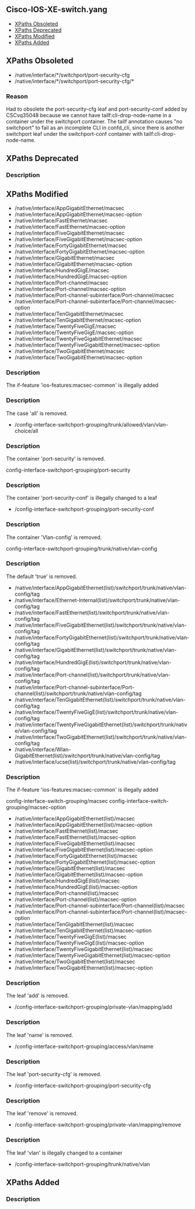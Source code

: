 ## Cisco-IOS-XE-switch.yang


- [XPaths Obsoleted](#xpaths-obsoleted)
- [XPaths Deprecated](#xpaths-deprecated)
- [XPaths Modified](#xpaths-modified)
- [XPaths Added](#xpaths-added)

## XPaths Obsoleted

- /native/interface/\*/switchport/port-security-cfg
- /native/interface/\*/switchport/port-security-cfg/\*

### Reason

Had to obsolete the port-security-cfg leaf and port-security-conf added by CSCvq35048 because we cannot have tailf:cli-drop-node-name in a container under the switchport container. The tailf annotation causes "no switchport" to fail as an incomplete CLI in confd_cli, since there is another switchport leaf under the switchport-conf container with tailf:cli-drop-node-name.

## XPaths Deprecated

### Description

## XPaths Modified

- /native/interface/AppGigabitEthernet/macsec
- /native/interface/AppGigabitEthernet/macsec-option
- /native/interface/FastEthernet/macsec
- /native/interface/FastEthernet/macsec-option
- /native/interface/FiveGigabitEthernet/macsec
- /native/interface/FiveGigabitEthernet/macsec-option
- /native/interface/FortyGigabitEthernet/macsec
- /native/interface/FortyGigabitEthernet/macsec-option
- /native/interface/GigabitEthernet/macsec
- /native/interface/GigabitEthernet/macsec-option
- /native/interface/HundredGigE/macsec
- /native/interface/HundredGigE/macsec-option
- /native/interface/Port-channel/macsec
- /native/interface/Port-channel/macsec-option
- /native/interface/Port-channel-subinterface/Port-channel/macsec
- /native/interface/Port-channel-subinterface/Port-channel/macsec-option
- /native/interface/TenGigabitEthernet/macsec
- /native/interface/TenGigabitEthernet/macsec-option
- /native/interface/TwentyFiveGigE/macsec
- /native/interface/TwentyFiveGigE/macsec-option
- /native/interface/TwentyFiveGigabitEthernet/macsec
- /native/interface/TwentyFiveGigabitEthernet/macsec-option
- /native/interface/TwoGigabitEthernet/macsec
- /native/interface/TwoGigabitEthernet/macsec-option

### Description

The if-feature 'ios-features:macsec-common' is illegally added

### Description

The case 'all' is removed.

- /config-interface-switchport-grouping/trunk/allowed/vlan/vlan-choice/all

### Description

The container 'port-security' is removed.

config-interface-switchport-grouping/port-security

### Description

The container 'port-security-conf' is illegally changed to a leaf

- /config-interface-switchport-grouping/port-security-conf

### Description

The container 'Vlan-config' is removed.

config-interface-switchport-grouping/trunk/native/vlan-config

### Description

The default 'true' is removed.

- /native/interface/AppGigabitEthernet(list)/switchport/trunk/native/vlan-config/tag
- /native/interface/Ethernet-Internal(list)/switchport/trunk/native/vlan-config/tag
- /native/interface/FastEthernet(list)/switchport/trunk/native/vlan-config/tag
- /native/interface/FiveGigabitEthernet(list)/switchport/trunk/native/vlan-config/tag
- /native/interface/FortyGigabitEthernet(list)/switchport/trunk/native/vlan-config/tag
- /native/interface/GigabitEthernet(list)/switchport/trunk/native/vlan-config/tag
- /native/interface/HundredGigE(list)/switchport/trunk/native/vlan-config/tag
- /native/interface/Port-channel(list)/switchport/trunk/native/vlan-config/tag
- /native/interface/Port-channel-subinterface/Port-channel(list)/switchport/trunk/native/vlan-config/tag
- /native/interface/TenGigabitEthernet(list)/switchport/trunk/native/vlan-config/tag
- /native/interface/TwentyFiveGigE(list)/switchport/trunk/native/vlan-config/tag
- /native/interface/TwentyFiveGigabitEthernet(list)/switchport/trunk/native/vlan-config/tag
- /native/interface/TwoGigabitEthernet(list)/switchport/trunk/native/vlan-config/tag
- /native/interface/Wlan-GigabitEthernet(list)/switchport/trunk/native/vlan-config/tag
- /native/interface/ucse(list)/switchport/trunk/native/vlan-config/tag

### Description

The if-feature 'ios-features:macsec-common' is illegally added

config-interface-switch-grouping/macsec
config-interface-switch-grouping/macsec-option
- /native/interface/AppGigabitEthernet(list)/macsec
- /native/interface/AppGigabitEthernet(list)/macsec-option
- /native/interface/FastEthernet(list)/macsec
- /native/interface/FastEthernet(list)/macsec-option
- /native/interface/FiveGigabitEthernet(list)/macsec
- /native/interface/FiveGigabitEthernet(list)/macsec-option
- /native/interface/FortyGigabitEthernet(list)/macsec
- /native/interface/FortyGigabitEthernet(list)/macsec-option
- /native/interface/GigabitEthernet(list)/macsec
- /native/interface/GigabitEthernet(list)/macsec-option
- /native/interface/HundredGigE(list)/macsec
- /native/interface/HundredGigE(list)/macsec-option
- /native/interface/Port-channel(list)/macsec
- /native/interface/Port-channel(list)/macsec-option
- /native/interface/Port-channel-subinterface/Port-channel(list)/macsec
- /native/interface/Port-channel-subinterface/Port-channel(list)/macsec-option
- /native/interface/TenGigabitEthernet(list)/macsec
- /native/interface/TenGigabitEthernet(list)/macsec-option
- /native/interface/TwentyFiveGigE(list)/macsec
- /native/interface/TwentyFiveGigE(list)/macsec-option
- /native/interface/TwentyFiveGigabitEthernet(list)/macsec
- /native/interface/TwentyFiveGigabitEthernet(list)/macsec-option
- /native/interface/TwoGigabitEthernet(list)/macsec
- /native/interface/TwoGigabitEthernet(list)/macsec-option

### Description

The leaf 'add' is removed.

- /config-interface-switchport-grouping/private-vlan/mapping/add

### Description

The leaf 'name' is removed.

- /config-interface-switchport-grouping/access/vlan/name

### Description

The leaf 'port-security-cfg' is removed.

- /config-interface-switchport-grouping/port-security-cfg

### Description

The leaf 'remove' is removed.

- /config-interface-switchport-grouping/private-vlan/mapping/remove

### Description

The leaf 'vlan' is illegally changed to a container

- /config-interface-switchport-grouping/trunk/native/vlan

## XPaths Added

### Description
